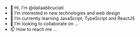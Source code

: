 - 👋 Hi, I’m @daliaabbruciati
- 👀 I’m interested in new technologies and web design
- 🌱 I’m currently learning JavaScript, TypeScript and ReactJS
- 💞️ I’m looking to collaborate on ...
- 📫 How to reach me ...

<!---
daliaabbruciati/daliaabbruciati is a ✨ special ✨ repository because its `README.md` (this file) appears on your GitHub profile.
You can click the Preview link to take a look at your changes.
--->
